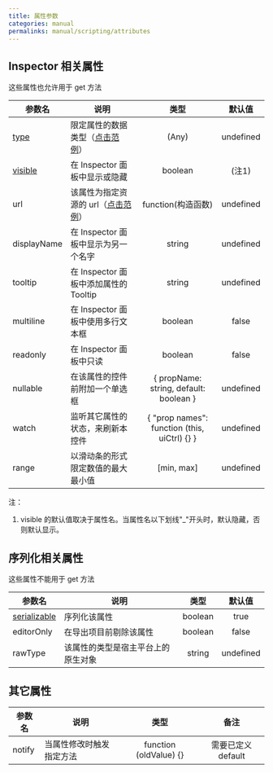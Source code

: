 ```yaml
---
title: 属性参数
categories: manual
permalinks: manual/scripting/attributes
---
```


## Inspector 相关属性

这些属性也允许用于 get 方法

参数名 | 说明 | 类型 | 默认值
--- | --- |:---:|:---:
[type](/manual/scripting/class#type) | 限定属性的数据类型（[点击范例](/manual/scripting/class#type)） | (Any) | undefined
[visible](/manual/scripting/class#visible) | 在 Inspector 面板中显示或隐藏 | boolean | (注1)
url | 该属性为指定资源的 url（[点击范例](/manual/scripting/class#url)） | function(构造函数) | undefined
displayName | 在 Inspector 面板中显示为另一个名字 | string | undefined
tooltip | 在 Inspector 面板中添加属性的 Tooltip | string | undefined
multiline | 在 Inspector 面板中使用多行文本框 | boolean | false
readonly | 在 Inspector 面板中只读 | boolean | false
nullable | 在该属性的控件前附加一个单选框 | { propName: string, default: boolean } | undefined
watch | 监听其它属性的状态，来刷新本控件 | { "prop names": function (this, uiCtrl) {} } | undefined
range | 以滑动条的形式限定数值的最大最小值 | [min, max] | undefined

注：
 1. visible 的默认值取决于属性名。当属性名以下划线"_"开头时，默认隐藏，否则默认显示。

## 序列化相关属性

这些属性不能用于 get 方法

参数名 | 说明 | 类型 | 默认值
--- | --- |:---:|:---:
[serializable](/manual/scripting/class#serializable) | 序列化该属性 | boolean | true
editorOnly | 在导出项目前剔除该属性 | boolean | false
rawType | 该属性的类型是宿主平台上的原生对象 | string | undefined

## 其它属性

参数名 | 说明 | 类型 | 备注 
--- | --- |:---:|:---:
notify | 当属性修改时触发指定方法 | function (oldValue) {} | 需要已定义 default
